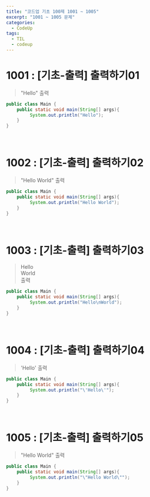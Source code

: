 ```yaml
---
title: "코드업 기초 100제 1001 ~ 1005"
excerpt: "1001 ~ 1005 문제"
categories: 
  - CodeUp
tags: 
  - TIL
  - codeup
---
```

# 1001 : [기초-출력] 출력하기01
> "Hello" 출력

``` java
public class Main {
    public static void main(String[] args){
         System.out.println("Hello");
    }
}
```
<br/>

# 1002 : [기초-출력] 출력하기02
> "Hello World" 출력

```java
public class Main {
    public static void main(String[] args){
         System.out.println("Hello World");
    }
}
```
<br/>

# 1003 : [기초-출력] 출력하기03
> Hello<br/>
  World<br/>
  출력

```java
public class Main {
    public static void main(String[] args){
         System.out.println("Hello\nWorld");
    }
}
```
<br/>

# 1004 : [기초-출력] 출력하기04
> 'Hello' 출력

```java
public class Main {
    public static void main(String[] args){
         System.out.println("\'Hello\'");
    }
}
```
<br/>

# 1005 : [기초-출력] 출력하기05
> "Hello World" 출력

```java
public class Main {
    public static void main(String[] args){
         System.out.println("\"Hello World\"");
    }
}
```
<br/>